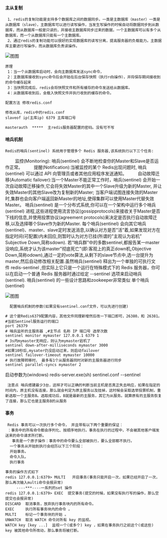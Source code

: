 
#### 主从复制

     1、redis的复制功能是支持多个数据库之间的数据同步。一类是主数据库（master）一类是从数据库（slave），主数据库可以进行读写操作，当发生写操作的时候自动将数据同步到从数据库，而从数据库一般是只读的，并接收主数据库同步过来的数据，一个主数据库可以有多个从数据库，而一个从数据库只能有一个主数据库。
     2、通过redis的复制功能可以很好的实现数据库的读写分离，提高服务器的负载能力。主数据库主要进行写操作，而从数据库负责读操作。         
    
   ![图图](https://github.com/LxyTe/redis/blob/master/%E4%B8%BB%E4%BB%8E%E5%90%8C%E6%AD%A5.png) 
     
    原理
     1：当一个从数据库启动时，会向主数据库发送sync命令，
     2：主数据库接收到sync命令后会开始在后台保存快照（执行rdb操作），并将保存期间接收到的命令缓存起来
     3：当快照完成后，redis会将快照文件和所有缓存的命令发送给从数据库。
     4：从数据库收到后，会载入快照文件并执行收到的缓存的命令。
     
    配置方法 修改redis.conf
    
    修改从库，redis中的redis.conf
    slaveof ip(主库ip) 6379 主库端口号
    
    masterauth  *****  主redis服务器配置的密码。没有可不写
    
 #### 哨兵机制
    
    Redis的哨兵(sentinel) 系统用于管理多个 Redis 服务器,该系统执行以下三个任务:
        监控(Monitoring): 哨兵(sentinel) 会不断地检查你的Master和Slave是否运作正常。
        提醒(Notification):当被监控的某个 Redis出现问题时, 哨兵(sentinel) 可以通过 API 向管理员或者其他应用程序发送通知。
        自动故障迁移(Automatic failover):当一个Master不能正常工作时，哨兵(sentinel) 会开始一次自动故障迁移操作,它会将失效Master的其中一个Slave升级为新的Master, 并让失效Master的其他Slave改为复制新的Master; 当客户端试图连接失效的Master时,集群也会向客户端返回新Master的地址,使得集群可以使用Master代替失效Master。
       哨兵(sentinel) 是一个分布式系统,你可以在一个架构中运行多个哨兵(sentinel) 进程,这些进程使用流言协议(gossipprotocols)来接收关于Master是否下线的信息,并使用投票协议(agreement protocols)来决定是否执行自动故障迁移,以及选择哪个Slave作为新的Master. 每个哨兵(sentinel) 会向其它哨兵(sentinel)、master、slave定时发送消息,以确认对方是否”活”着,如果发现对方在指定时间(可配置)内未回应,则暂时认为对方已挂(所谓的”主观认为宕机” Subjective Down,简称sdown).
      若“哨兵群”中的多数sentinel,都报告某一master没响应,系统才认为该master"彻底死亡"(即:客观上的真正down机,Objective Down,简称odown),通过一定的vote算法,从剩下的slave节点中,选一台提升为master,然后自动修改相关配置.虽然哨兵(sentinel) 释出为一个单独的可执行文件 redis-sentinel ,但实际上它只是一个运行在特殊模式下的 Redis 服务器，你可以在启动一个普通 Redis 服务器时通过给定 --sentinel 选项来启动哨兵(sentinel).
     哨兵(sentinel) 的一些设计思路和zookeeper非常类似
     单个哨兵(sentinel)
      
 ![图图](https://github.com/LxyTe/redis/blob/master/%E5%93%A8%E5%85%B5%E6%9C%BA%E5%88%B6.png)
 
      配置哨兵机制的参数(如果没有sentinel.conf文件，可以先进行创建)

    # 这个是Redis6379配置内容，其他文件同理新增然后改一下端口即可，26380，和 26381。
    #当前Sentinel服务运行的端口
    port 26379
    # 哨兵监听的主服务器 ,#主节点 名称 IP 端口号 选举次数
    sentinel monitor mymaster 127.0.0.1 6379 1
    # 3s内mymaster无响应，则认为mymaster宕机了
    sentinel down-after-milliseconds mymaster 3000
    #如果10秒后,mysater仍没启动过来，则启动failover
    sentinel failover-timeout mymaster 10000
    # 执行故障转移时， 最多有1个从服务器同时对新的主服务器进行同步
    sentinel parallel-syncs mymaster 2
   启动参数为(windows) redis-server.exe(sh) sentinel.conf --sentinel
    
     注意点 哨兵搭建最少3台，这样才可以正确的判断当前主机是否真正失去响应，如果在指定的时间内，原主机没有连接，那么就会判定为原主服务以及挂掉，这时候会采取选举投票机制，重新选取一个主服务B。选取成功后，B就是最新的主服务，其它为从服务。就算原有的主服务恢复了连接，那么它也是主服务B的从服务
     
  ####  事务  
     Redis 事务可以一次执行多个命令， 并且带有以下两个重要的保证：
     ：事务中的所有命令都会序列化、按顺序地执行。事务在执行的过程中，不会被其他客户端发送来的命令请求所打断。
       事务是一个原子操作：事务中的命令要么全部被执行，要么全部都不执行。
      一个事务从开始到执行会经历以下三个阶段：
      开始事务。
      命令入队。
      执行事务
    
    事务的操作方式如下
    redis 127.0.0.1:6379> MULTI   开启事务(事务只能开启一次，如果已经开启了一次，那么再次输入multi命令会报异常)
         ----***----一系列的set 操作
    redis 127.0.0.1:6379> EXEC  提交事务(提交的时候，如果没有执行写的操作，那么空提交也会报异常)
    DISCARD  取消事务，放弃执行事务块内的所有命令。
    EXEC     执行所有事务块内的命令 。
    MULTI    标记一个事务块的开始 。
    UNWATCH  取消 WATCH 命令对所有 key 的监视。
    WATCH key [key ...]  监视一个(或多个) key ，如果在事务执行之前这个(或这些) key 被其他命令所改动，那么事务将被打断。
